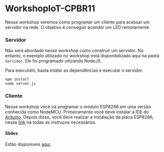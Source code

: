 # WorkshopIoT-CPBR11

Nesse workshop veremos como programar um cliente para acessar um servidor na rede.
O objetivo é conseguir acender um LED remotamente.

### Servidor

Não será abordado nesse workshop como construir um servidor. No entanto, o exemplo
utilizado no workshop está disponibilizado aqui na pasta `Servidor`. Ele foi programado utlizando NodeJS.

Para executálo, basta intalar as dependências e executar o servidor.

```
npm install
node server.js
```

### Cliente

Nesse workshop você irá programar o módulo ESP8266 em uma versão conhecida como NodeMCU.
Primeiramente você deve instalar a IDE do [Arduino](http://arduino.cc/). Depois disso, você
deve realizar a instalação da placa ESP8266, nesse [link](https://github.com/esp8266/Arduino)
há todas as instruçes necessárias.

#### Slides

Estão disponíveis [aqui](https://docs.google.com/presentation/d/1fCc5c39sTkuE1IqAmyhiGgyX-YGj3ik3Qn3P4J5iwFk/edit?usp=sharing).

